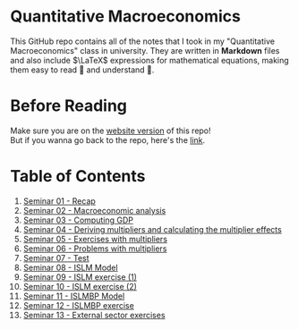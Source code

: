 # Quantitative Macroeconomics

This GitHub repo contains all of the notes that I took in my "Quantitative Macroeconomics" class in university. They are written in **Markdown** files and also include $\LaTeX$ expressions for mathematical equations, making them easy to read 🙇 and understand 📑.

# Before Reading
Make sure you are on the [website version](https://v4n00.github.io/quantitative-macroeconomics/) of this repo!  
But if you wanna go back to the repo, here's the [link](https://github.com/v4n00/quantitative-macroeconomics).  

# Table of Contents
1. [Seminar 01 - Recap](./01.%20Recap.html)
2. [Seminar 02 - Macroeconomic analysis](./02.%20Macroeconomic%20analysis.html)
3. [Seminar 03 - Computing GDP](./03.%20Computing%20GDP.html)
4. [Seminar 04 - Deriving multipliers and calculating the multiplier effects](./04.%20Deriving%20multipliers%20and%20calculating%20the%20multiplier%20effects%20.html)
5. [Seminar 05 - Exercises with multipliers](./05.%20Exercises%20with%20multipliers.html)
6. [Seminar 06 - Problems with multipliers](./06.%20Problems%20with%20multipliers.html)
7. [Seminar 07 - Test](./07.%20Test.html)
8. [Seminar 08 - ISLM Model](./08.%20ISLM%20Model.html)
9. [Seminar 09 - ISLM exercise (1)](./09.%20ISLM%20exercise%20(1).html)
10. [Seminar 10 - ISLM exercise (2)](./10.%20ISLM%20exercise%20(2).html)
11. [Seminar 11 - ISLMBP Model](./11.%20ISLMBP%20Model.html)
12. [Seminar 12 - ISLMBP exercise](./12.%20ISLMBP%20exercise.html)
13. [Seminar 13 - External sector exercises](./13.%20External%20sector%20exercises.html)
